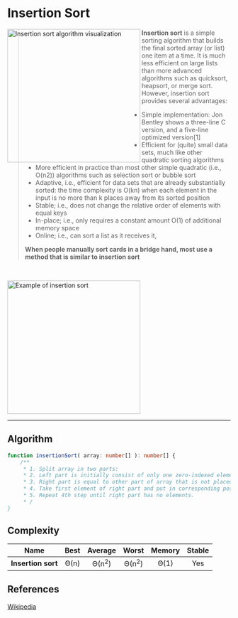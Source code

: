 # Insertion Sort


<img
    align="left" width="300px" alt="Insertion sort algorithm visualization"
    src="https://upload.wikimedia.org/wikipedia/commons/4/42/Insertion_sort.gif"
/>


> **Insertion sort** is a simple sorting algorithm that builds the final sorted array (or list) one item at a time.
> It is much less efficient on large lists than more advanced algorithms such as quicksort, heapsort, or merge
> sort. However, insertion sort provides several advantages:
>
> * Simple implementation: Jon Bentley shows a three-line C version, and a five-line optimized version[1]
> * Efficient for (quite) small data sets, much like other quadratic sorting algorithms
> * More efficient in practice than most other simple quadratic (i.e., O(n2)) algorithms such as selection sort or bubble sort
> * Adaptive, i.e., efficient for data sets that are already substantially sorted: the time complexity is O(kn) when each element in the input is no more than k places away from its sorted position
> * Stable; i.e., does not change the relative order of elements with equal keys
> * In-place; i.e., only requires a constant amount O(1) of additional memory space
> * Online; i.e., can sort a list as it receives it,
>
> __When people manually sort cards in a bridge hand, most use a method that is similar to insertion sort__

<br clear="left" />

<img
    align="left" width="300px" alt="Example of insertion sort"
    src="https://upload.wikimedia.org/wikipedia/commons/0/0f/Insertion-sort-example-300px.gif"
/>

<br clear="both"/>

---

## Algorithm

```TypeScript
function insertionSort( array: number[] ): number[] {
    /**
     * 1. Split array in two parts:
     * 2. Left part is initially consist of only one zero-indexed element, and that part is always stays sorted.
     * 3. Right part is equal to other part of array that is not placed in left sorted part.
     * 4. Take first element of right part and put in corresponding position of left part.
     * 5. Repeat 4th step until right part has no elements.
     * /
}
```

## Complexity

| Name                  | Best | Average             | Worst               | Memory  | Stable  |
| --------------------- | :--: | :-----------------: | :-----------------: | :-----: | :-----: |
| **Insertion sort**    | Θ(n) | Θ(n<sup>2</sup>)    | Θ(n<sup>2</sup>)    | Θ(1)    | Yes     |

## References

[Wikipedia](https://en.wikipedia.org/wiki/Insertion_sort)
